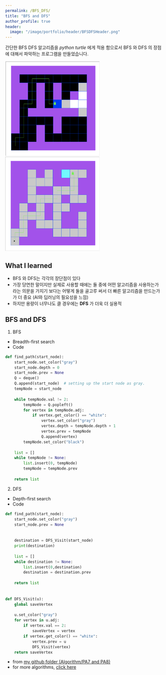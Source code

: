 ```yaml
---
permalink: /BFS_DFS/
title: "BFS and DFS"
author_profile: true
header:
  image: "/image/portfolio/header/BFSDFSHeader.png"
---
```


간단한 BFS DFS 알고리즘을 *python turtle* 에게 적용 함으로서 BFS 와 DFS 의 장점에 대해서 파악하는 프로그램을 만들었습니다.

<img src="/image/BFS.png" height="300" width="300">
<img src="/image/DFS.png" height="300" width="300">

## What I learned
 - BFS 와 DFS는 각각의 장단점이 있다
 - 가장 당연한 말이지만 실제로 사용할 때에는 둘 중에 어떤 알고리즘을 사용하는가 라는 의문을 가지기 보다는
   어떻게 둘을 골고루 써서 더 빠른 알고리즘을 만드는가가 더 중요 (AI와 딥러닝의 필요성을 느낌)
 - 하지만 용량이 너무나도 클 경우에는 **DFS** 가 더욱 더 실용적



## BFS and DFS
1. BFS
 - Breadth-first search
 - Code
```python
def find_path(start_node):
    start_node.set_color("gray")
    start_node.depth = 0
    start_node.prev = None
    Q = deque()
    Q.append(start_node)  # setting up the start node as gray.
    tempNode = start_node

    while tempNode.val != 2:
        tempNode = Q.popleft()
        for vertex in tempNode.adj:
            if vertex.get_color() == "white":
                vertex.set_color("gray")
                vertex.depth = tempNode.depth + 1
                vertex.prev = tempNode
                Q.append(vertex)
        tempNode.set_color("black")

    list = []
    while tempNode != None:
        list.insert(0, tempNode)
        tempNode = tempNode.prev

    return list
```

2. DFS
 - Depth-first search
 - Code
```python
def find_path(start_node):
    start_node.set_color("gray")
    start_node.prev = None


    destination = DFS_Visit(start_node)
    print(destination)

    list = []
    while destination != None:
        list.insert(0,destination)
        destination = destination.prev

    return list


def DFS_Visit(u):
    global saveVertex

    u.set_color("gray")
    for vertex in u.adj:
        if vertex.val == 2:
            saveVertex = vertex
        if vertex.get_color() == "white":
            vertex.prev = u
            DFS_Visit(vertex)
    return saveVertex
```

- from [my github folder (Algorithm/PA7 and PA8)](https://github.com/donghakang/Algorithms)
- for more algorithms, [click here](https://github.com/donghakang/Algorithms)

